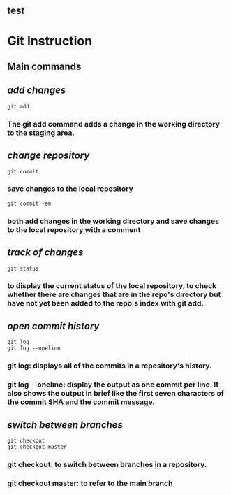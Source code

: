 ## test
# **Git Instruction**
## Main commands

## *add changes*
    git add
### The git add command adds a change in the working directory to the staging area.

## *change repository*
    git commit
### save changes to the local repository

    git commit -am
### both add changes in the working directory and save changes to the local repository with a comment

## *track of changes*
    git status
### to display the current status of the local repository, to check whether there are changes that are in the repo's directory but have not yet been added to the repo's index with git add.

## *open commit history*
    git log
    git log --oneline
### git log: displays all of the commits in a repository's history.
### git log --oneline: display the output as one commit per line. It also shows the output in brief like the first seven characters of the commit SHA and the commit message.

## *switch between branches*
    git checkout
    git checkout master
### git checkout: to switch between branches in a repository.
### git checkout master: to refer to the main branch 